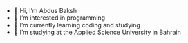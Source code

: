 - 👋 Hi, I’m Abdus Baksh
- 👀 I’m interested in programming
- 🌱 I’m currently learning coding and studying
- 💞️ I’m studying at the Applied Science University in Bahrain

